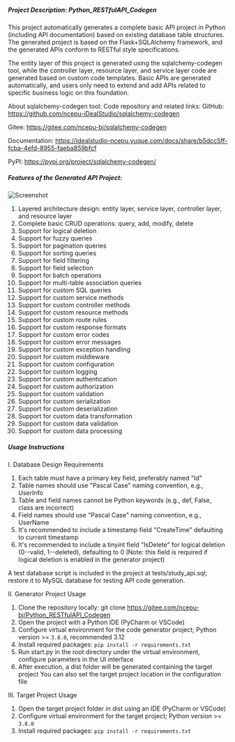 ##### Project Description: Python_RESTfulAPI_Codegen

This project automatically generates a complete basic API project in Python (including API documentation) based on existing database table structures. The generated project is based on the Flask+SQLAlchemy framework, and the generated APIs conform to RESTful style specifications.

The entity layer of this project is generated using the sqlalchemy-codegen tool, while the controller layer, resource layer, and service layer code are generated based on custom code templates. Basic APIs are generated automatically, and users only need to extend and add APIs related to specific business logic on this foundation.

About sqlalchemy-codegen tool:
Code repository and related links:
GitHub: https://github.com/ncepu-iDealStudio/sqlalchemy-codegen

Gitee: https://gitee.com/ncepu-bj/sqlalchemy-codegen

Documentation: https://idealstudio-ncepu.yuque.com/docs/share/b5dcc5ff-fcba-4efd-8955-faeba859bfcf

PyPI: https://pypi.org/project/sqlalchemy-codegen/

##### Features of the Generated API Project:

![Screenshot](https://images.gitee.com/uploads/images/2021/0905/200245_9c40fbe9_9201274.png "Screenshot.png")

1. Layered architecture design: entity layer, service layer, controller layer, and resource layer
2. Complete basic CRUD operations: query, add, modify, delete
3. Support for logical deletion
4. Support for fuzzy queries
5. Support for pagination queries
6. Support for sorting queries
7. Support for field filtering
8. Support for field selection
9. Support for batch operations
10. Support for multi-table association queries
11. Support for custom SQL queries
12. Support for custom service methods
13. Support for custom controller methods
14. Support for custom resource methods
15. Support for custom route rules
16. Support for custom response formats
17. Support for custom error codes
18. Support for custom error messages
19. Support for custom exception handling
20. Support for custom middleware
21. Support for custom configuration
22. Support for custom logging
23. Support for custom authentication
24. Support for custom authorization
25. Support for custom validation
26. Support for custom serialization
27. Support for custom deserialization
28. Support for custom data transformation
29. Support for custom data validation
30. Support for custom data processing

##### Usage Instructions

I. Database Design Requirements

1. Each table must have a primary key field, preferably named "Id"
2. Table names should use "Pascal Case" naming convention, e.g., UserInfo
3. Table and field names cannot be Python keywords (e.g., def, False, class are incorrect)
4. Field names should use "Pascal Case" naming convention, e.g., UserName
5. It's recommended to include a timestamp field "CreateTime" defaulting to current timestamp
6. It's recommended to include a tinyint field "IsDelete" for logical deletion (0--valid, 1--deleted), defaulting to 0 (Note: this field is required if logical deletion is enabled in the generator project)

A test database script is included in the project at tests/study_api.sql; restore it to MySQL database for testing API code generation.

II. Generator Project Usage

1. Clone the repository locally:
   git clone https://gitee.com/ncepu-bj/Python_RESTfulAPI_Codegen
2. Open the project with a Python IDE (PyCharm or VSCode)
3. Configure virtual environment for the code generator project; Python version >= `3.8.0`, recommended 3.12
4. Install required packages: `pip install -r requirements.txt`
5. Run start.py in the root directory under the virtual environment, configure parameters in the UI interface
6. After execution, a dist folder will be generated containing the target project
   You can also set the target project location in the configuration file

III. Target Project Usage

1. Open the target project folder in dist using an IDE (PyCharm or VSCode)
2. Configure virtual environment for the target project; Python version >= `3.8.0`
3. Install required packages: `pip install -r requirements.txt`
